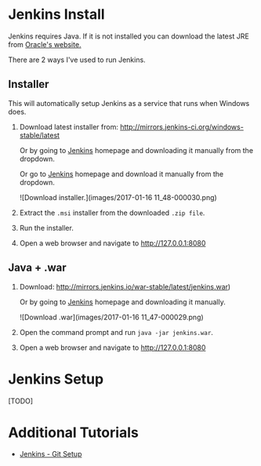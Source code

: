 # Jenkins Install

Jenkins requires Java. If it is not installed you can download the latest JRE from [Oracle's website.](http://www.oracle.com/technetwork/java/javase/downloads/index.html)

There are 2 ways I've used to run Jenkins.

## Installer

This will automatically setup Jenkins as a service that runs when Windows does.

1. Download latest installer from: http://mirrors.jenkins-ci.org/windows-stable/latest

   Or by going to [Jenkins](https://jenkins.io/) homepage and downloading it manually from the dropdown.
   
   Or go to [Jenkins](https://jenkins.io/) homepage and download it manually from the dropdown.

   ![Download installer.](images/2017-01-16 11_48-000030.png)

1. Extract the ```.msi``` installer from the downloaded ```.zip file```.

1. Run the installer.

1. Open a web browser and navigate to http://127.0.0.1:8080

## Java + .war

1. Download: http://mirrors.jenkins.io/war-stable/latest/jenkins.war)

   Or by going to [Jenkins](https://jenkins.io/) homepage and downloading it manually.

   ![Download .war](images/2017-01-16 11_47-000029.png)

1. Open the command prompt and run ```java -jar jenkins.war```.

1. Open a web browser and navigate to http://127.0.0.1:8080

# Jenkins Setup

[TODO]

# Additional Tutorials

- [Jenkins - Git Setup](https://www.tutorialspoint.com/jenkins/jenkins_git_setup.htm)
